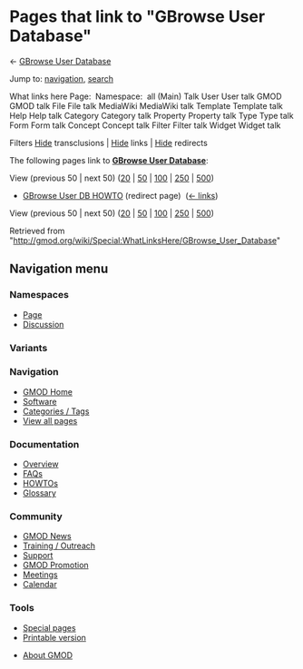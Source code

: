 <div id="mw-page-base" class="noprint">

</div>

<div id="mw-head-base" class="noprint">

</div>

<div id="content" class="mw-body" role="main">

<span id="top"></span>

<div id="mw-js-message" style="display:none;">

</div>



# <span dir="auto">Pages that link to "GBrowse User Database"</span>

<div id="bodyContent">

<div id="contentSub">

← [GBrowse User
Database](/wiki/GBrowse_User_Database "GBrowse User Database")

</div>

<div id="jump-to-nav" class="mw-jump">

Jump to: [navigation](#mw-navigation), [search](#p-search)

</div>

<div id="mw-content-text">

What links here Page:  Namespace:  all (Main) Talk User User talk GMOD
GMOD talk File File talk MediaWiki MediaWiki talk Template Template talk
Help Help talk Category Category talk Property Property talk Type Type
talk Form Form talk Concept Concept talk Filter Filter talk Widget
Widget talk

Filters
[Hide](/mediawiki/index.php?title=Special:WhatLinksHere/GBrowse_User_Database&hidetrans=1 "Special:WhatLinksHere/GBrowse User Database")
transclusions \|
[Hide](/mediawiki/index.php?title=Special:WhatLinksHere/GBrowse_User_Database&hidelinks=1 "Special:WhatLinksHere/GBrowse User Database")
links \|
[Hide](/mediawiki/index.php?title=Special:WhatLinksHere/GBrowse_User_Database&hideredirs=1 "Special:WhatLinksHere/GBrowse User Database")
redirects

The following pages link to **[GBrowse User
Database](/wiki/GBrowse_User_Database "GBrowse User Database")**:

View (previous 50 \| next 50)
([20](/mediawiki/index.php?title=Special:WhatLinksHere/GBrowse_User_Database&limit=20 "Special:WhatLinksHere/GBrowse User Database")
\|
[50](/mediawiki/index.php?title=Special:WhatLinksHere/GBrowse_User_Database&limit=50 "Special:WhatLinksHere/GBrowse User Database")
\|
[100](/mediawiki/index.php?title=Special:WhatLinksHere/GBrowse_User_Database&limit=100 "Special:WhatLinksHere/GBrowse User Database")
\|
[250](/mediawiki/index.php?title=Special:WhatLinksHere/GBrowse_User_Database&limit=250 "Special:WhatLinksHere/GBrowse User Database")
\|
[500](/mediawiki/index.php?title=Special:WhatLinksHere/GBrowse_User_Database&limit=500 "Special:WhatLinksHere/GBrowse User Database"))

- [GBrowse User DB
  HOWTO](/mediawiki/index.php?title=GBrowse_User_DB_HOWTO&redirect=no "GBrowse User DB HOWTO")
  (redirect page) ‎ <span class="mw-whatlinkshere-tools">([←
  links](/mediawiki/index.php?title=Special:WhatLinksHere&target=GBrowse+User+DB+HOWTO "Special:WhatLinksHere"))</span>

View (previous 50 \| next 50)
([20](/mediawiki/index.php?title=Special:WhatLinksHere/GBrowse_User_Database&limit=20 "Special:WhatLinksHere/GBrowse User Database")
\|
[50](/mediawiki/index.php?title=Special:WhatLinksHere/GBrowse_User_Database&limit=50 "Special:WhatLinksHere/GBrowse User Database")
\|
[100](/mediawiki/index.php?title=Special:WhatLinksHere/GBrowse_User_Database&limit=100 "Special:WhatLinksHere/GBrowse User Database")
\|
[250](/mediawiki/index.php?title=Special:WhatLinksHere/GBrowse_User_Database&limit=250 "Special:WhatLinksHere/GBrowse User Database")
\|
[500](/mediawiki/index.php?title=Special:WhatLinksHere/GBrowse_User_Database&limit=500 "Special:WhatLinksHere/GBrowse User Database"))

</div>

<div class="printfooter">

Retrieved from
"<http://gmod.org/wiki/Special:WhatLinksHere/GBrowse_User_Database>"

</div>

<div id="catlinks" class="catlinks catlinks-allhidden">

</div>

<div class="visualClear">

</div>

</div>

</div>

<div id="mw-navigation">

## Navigation menu

<div id="mw-head">



<div id="left-navigation">

<div id="p-namespaces" class="vectorTabs" role="navigation"
aria-labelledby="p-namespaces-label">

### Namespaces

- <span id="ca-nstab-main"><a href="/wiki/GBrowse_User_Database" accesskey="c"
  title="View the content page [c]">Page</a></span>
- <span id="ca-talk"><a
  href="/mediawiki/index.php?title=Talk:GBrowse_User_Database&amp;action=edit&amp;redlink=1"
  accesskey="t"
  title="Discussion about the content page [t]">Discussion</a></span>

</div>

<div id="p-variants" class="vectorMenu emptyPortlet" role="navigation"
aria-labelledby="p-variants-label">

### 

### Variants[](#)

<div class="menu">

</div>

</div>

</div>





</div>

</div>

</div>

<div id="mw-panel">

<div id="p-logo" role="banner">

<a href="/wiki/Main_Page"
style="background-image: url(http://gmod.org/images/GMOD-cogs.png);"
title="Visit the main page"></a>

</div>

<div id="p-Navigation" class="portal" role="navigation"
aria-labelledby="p-Navigation-label">

### Navigation

<div class="body">

- <span id="n-GMOD-Home">[GMOD Home](/wiki/Main_Page)</span>
- <span id="n-Software">[Software](/wiki/GMOD_Components)</span>
- <span id="n-Categories-.2F-Tags">[Categories /
  Tags](/wiki/Categories)</span>
- <span id="n-View-all-pages">[View all
  pages](/wiki/Special:AllPages)</span>

</div>

</div>

<div id="p-Documentation" class="portal" role="navigation"
aria-labelledby="p-Documentation-label">

### Documentation

<div class="body">

- <span id="n-Overview">[Overview](/wiki/Overview)</span>
- <span id="n-FAQs">[FAQs](/wiki/Category:FAQ)</span>
- <span id="n-HOWTOs">[HOWTOs](/wiki/Category:HOWTO)</span>
- <span id="n-Glossary">[Glossary](/wiki/Glossary)</span>

</div>

</div>

<div id="p-Community" class="portal" role="navigation"
aria-labelledby="p-Community-label">

### Community

<div class="body">

- <span id="n-GMOD-News">[GMOD News](/wiki/GMOD_News)</span>
- <span id="n-Training-.2F-Outreach">[Training /
  Outreach](/wiki/Training_and_Outreach)</span>
- <span id="n-Support">[Support](/wiki/Support)</span>
- <span id="n-GMOD-Promotion">[GMOD
  Promotion](/wiki/GMOD_Promotion)</span>
- <span id="n-Meetings">[Meetings](/wiki/Meetings)</span>
- <span id="n-Calendar">[Calendar](/wiki/Calendar)</span>

</div>

</div>

<div id="p-tb" class="portal" role="navigation"
aria-labelledby="p-tb-label">

### Tools

<div class="body">

- <span id="t-specialpages"><a href="/wiki/Special:SpecialPages" accesskey="q"
  title="A list of all special pages [q]">Special pages</a></span>
- <span id="t-print"><a
  href="/mediawiki/index.php?title=Special:WhatLinksHere/GBrowse_User_Database&amp;printable=yes"
  rel="alternate" accesskey="p"
  title="Printable version of this page [p]">Printable version</a></span>

</div>

</div>

</div>

</div>

<div id="footer" role="contentinfo">

- <span id="footer-places-about">[About
  GMOD](/wiki/GMOD:About "GMOD:About")</span>

<!-- -->






</div>

